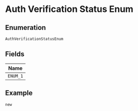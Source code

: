 
# Auth Verification Status Enum

## Enumeration

`AuthVerificationStatusEnum`

## Fields

| Name |
|  --- |
| `ENUM_1` |

## Example

```
new
```

